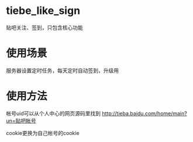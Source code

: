 # tiebe_like_sign
贴吧关注、签到，只包含核心功能

# 使用场景
服务器设置定时任务，每天定时自动签到，升级用

# 使用方法
帐号uid可以从个人中心的网页源码里找到 http://tieba.baidu.com/home/main?un=贴吧帐号

cookie更换为自己帐号的cookie
